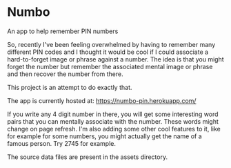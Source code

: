 # Numbo
An app to help remember PIN numbers

So, recently I've been feeling overwhelmed by having to remember many different PIN codes and I thought it would be cool if I could associate a hard-to-forget image or phrase against a number. The idea is that you might forget the number but remember the associated mental image or phrase and then recover the number from there.

This project is an attempt to do exactly that. 


The app is currently hosted at:
https://numbo-pin.herokuapp.com/


If you write any 4 digit number in there, you will get some interesting word pairs that you can mentally associate with the number. These words might change on page refresh. I'm also adding some other cool features to it, like for example for some numbers, you might actually get the name of a famous person. Try 2745 for example.

The source data files are present in the assets directory.
